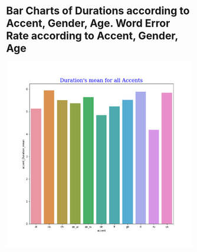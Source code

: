 
# Bar Charts of Durations according to Accent, Gender, Age. Word Error Rate according to Accent, Gender, Age 

![](plotBarDiagrams_Accent_Duration111.png) 
